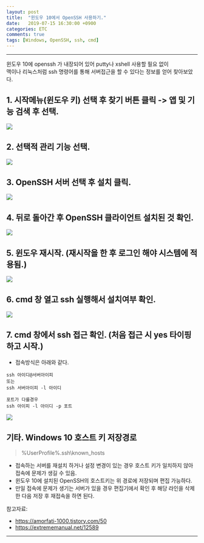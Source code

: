 ```yaml
---
layout: post
title:  "윈도우 10에서 OpenSSH 사용하기."
date:   2019-07-15 16:30:00 +0900
categories: ETC
comments: true
tags: [Windows, OpenSSH, ssh, cmd]
---
```


---
윈도우 10에 openssh 가 내장되어 있어 putty나 xshell 사용할 필요 없이<br>
맥이나 리눅스처럼 ssh 명령어를 통해 서버접근을 할 수 있다는 정보를 얻어 찾아보았다.

## 1. 시작메뉴(윈도우 키) 선택 후 찾기 버튼 클릭 -> 앱 및 기능 검색 후 선택.
<img src="{{ site.baseurl }}/public/post/windows-openssh/openssh-app.png"/>

## 2. 선택적 관리 기능 선택.
<img src="{{ site.baseurl }}/public/post/windows-openssh/manage-optional-features.png"/>

## 3. OpenSSH 서버 선택 후 설치 클릭.
<img src="{{ site.baseurl }}/public/post/windows-openssh/openssh-setup.png"/>

## 4. 뒤로 돌아간 후 OpenSSH 클라이언트 설치된 것 확인.
<img src="{{ site.baseurl }}/public/post/windows-openssh/openssh-setup-end.png"/>

## 5. 윈도우 재시작. (재시작을 한 후 로그인 해야 시스템에 적용됨.)
<img src="{{ site.baseurl }}/public/post/windows-openssh/window-restart.png"/>

## 6. cmd 창 열고 ssh 실행해서 설치여부 확인.
<img src="{{ site.baseurl }}/public/post/windows-openssh/cmd-ssh.png"/>

## 7. cmd 창에서 ssh 접근 확인. (처음 접근 시 yes 타이핑 하고 시작.)
 - 접속방식은 아래와 같다.
 ```
 ssh 아이디@서버아이피
 또는
 ssh 서버아이피 -l 아이디
 
 포트가 다를경우 
 ssh 아이피 -l 아이디 -p 포트
 ```
 <img src="{{ site.baseurl }}/public/post/windows-openssh/cmd-ssh-connect.png"/>

## 기타. Windows 10 호스트 키 저장경로
  > %UserProfile%\.ssh\known_hosts
  
   - 접속하는 서버를 재설치 하거나 설정 변경이 있는 경우 호스트 키가 일치하지 않아 접속에 문제가 생길 수 있음.
   - 윈도우 10에 설치된 OpenSSH의 호스트키는 위 경로에 저장되며 편집 가능하다.
   - 만일 접속에 문제가 생기는 서버가 있을 경우 편집기에서 확인 후 해당 라인을 삭제한 다음 저장 후 재접속을 하면 된다.
 
참고자료: 
 - https://amorfati-1000.tistory.com/50
 - https://extrememanual.net/12589

[jekyll-docs]: https://jekyllrb.com/docs/home
[jekyll-gh]:   https://github.com/jekyll/jekyll
[jekyll-talk]: https://talk.jekyllrb.com/

---

